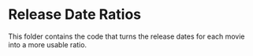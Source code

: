 # Release Date Ratios
This folder contains the code that turns the release dates for each movie into a more usable ratio. 
